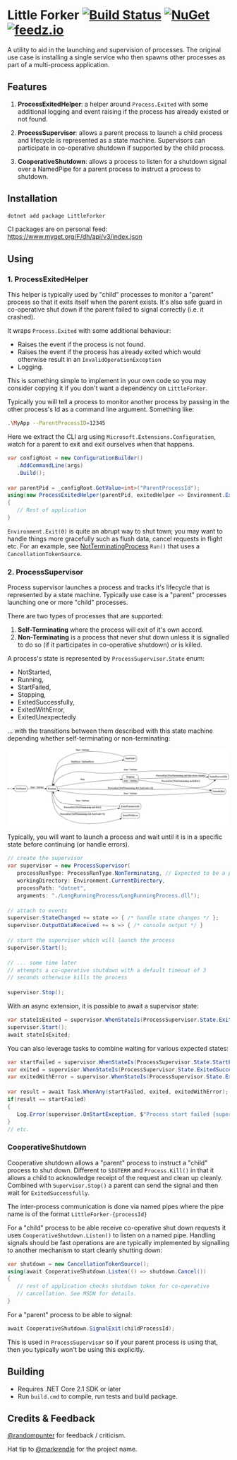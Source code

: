 # Little Forker [![Build Status](https://travis-ci.org/damianh/LittleForker.svg?branch=master)](https://travis-ci.org/damianh/LittleForker) [![NuGet](https://img.shields.io/nuget/v/LittleForker.svg)](https://www.nuget.org/packages/LittleForker) [![feedz.io](https://img.shields.io/badge/endpoint.svg?url=https%3A%2F%2Ff.feedz.io%2Fdh%2Foss-ci%2Fshield%2FLittleForker%2Flatest)](https://f.feedz.io/dh/oss-ci/packages/LittleForker/latest/download)

A utility to aid in the launching and supervision of processes. The original use
case is installing a single service who then spawns other processes as part of a
multi-process application.

## Features

  1. **ProcessExitedHelper**: a helper around `Process.Exited` with some additional
     logging and event raising if the process has already existed or not found.

  2. **ProcessSupervisor**: allows a parent process to launch a child process
     and lifecycle is represented as a state machine. Supervisors can participate
     in co-operative shutdown if supported by the child process.

  3. **CooperativeShutdown**: allows a process to listen for a shutdown signal
     over a NamedPipe for a parent process to instruct a process to shutdown.

## Installation

```bash
dotnet add package LittleForker
```

CI packages are on personal feed: https://www.myget.org/F/dh/api/v3/index.json

## Using

### 1. ProcessExitedHelper

This helper is typically used by "child" processes to monitor a "parent" process
so that it exits itself when the parent exists. It's also safe guard in
co-operative shut down if the parent failed to signal correctly (i.e. it
crashed).

It wraps `Process.Exited` with some additional behaviour:

- Raises the event if the process is not found.
- Raises the event if the process has already exited which would otherwise
  result in an `InvalidOperationException`
- Logging.

This is something simple to implement in your own code so you may
consider copying it if you don't want a dependency on `LittleForker`.

Typically you will tell a process to monitor another process by passing in the
other process's Id as a command line argument. Something like:

```bash
.\MyApp --ParentProcessID=12345
```

Here we extract the CLI arg using `Microsoft.Extensions.Configuration`, watch
for a parent to exit and exit ourselves when that happens.

```csharp
var configRoot = new ConfigurationBuilder()
   .AddCommandLine(args)
   .Build();

var parentPid = _configRoot.GetValue<int>("ParentProcessId");
using(new ProcessExitedHelper(parentPid, exitedHelper => Environment.Exit(0)))
{
   // Rest of application
}
```

`Environment.Exit(0)` is quite an abrupt way to shut town; you may want to
handle things more gracefully such as flush data, cancel requests in flight etc.
For an example, see
[NotTerminatingProcess](src/NonTerminatingProcess/Program.cs) `Run()` that uses
a `CancellationTokenSource`.

### 2. ProcessSupervisor

Process supervisor launches a process and tracks it's lifecycle that is represented by a
state machine. Typically use case is a "parent" processes launching one or more "child"
processes.

There are two types of processes that are supported:

1. **Self-Terminating** where the process will exit of it's own accord.
2. **Non-Terminating** is a process that never shut down unless it is
   signalled to do so (if it participates in co-operative shutdown) _or_ is killed.

A process's state is represented by `ProcessSupervisor.State` enum:

- NotStarted,
- Running,
- StartFailed,
- Stopping,
- ExitedSuccessfully,
- ExitedWithError,
- ExitedUnexpectedly

... with the transitions between them described with this state machine depending
whether self-terminating or non-terminating:

![statemachine](state-machine.png)

Typically, you will want to launch a process and wait until it is in a specific
state before continuing (or handle errors).

```csharp
// create the supervisor
var supervisor = new ProcessSupervisor(
   processRunType: ProcessRunType.NonTerminating, // Expected to be a process that doesn't stop
   workingDirectory: Environment.CurrentDirectory,
   processPath: "dotnet",
   arguments: "./LongRunningProcess/LongRunningProcess.dll");

// attach to events
supervisor.StateChanged += state => { /* handle state changes */ };
supervisor.OutputDataReceived += s => { /* console output */ }

// start the supervisor which will launch the process
supervisor.Start();

// ... some time later
// attempts a co-operative shutdown with a default timeout of 3 
// seconds otherwise kills the process

supervisor.Stop();
```

With an async extension, it is possible to await a supervisor state:

```csharp
var stateIsExited = supervisor.WhenStateIs(ProcessSupervisor.State.ExitedSuccessfully);
supervisor.Start();
await stateIsExited;
```

You can also leverage tasks to combine waiting for various expected states:

```csharp
var startFailed = supervisor.WhenStateIs(ProcessSupervisor.State.StartFailed);
var exited = supervisor.WhenStateIs(ProcessSupervisor.State.ExitedSuccessfully);
var exitedWithError = supervisor.WhenStateIs(ProcessSupervisor.State.ExitedWithError);

var result = await Task.WhenAny(startFailed, exited, exitedWithError);
if(result == startFailed)
{
   Log.Error(supervisor.OnStartException, $"Process start failed {supervisor.OnStartException.Message}")
}
// etc.
```

### CooperativeShutdown

Cooperative shutdown allows a "parent" process to instruct a "child" process to
shut down. Different to `SIGTERM` and `Process.Kill()` in that it allows a child
to acknowledge receipt of the request and clean up cleanly. Combined with 
`Supervisor.Stop()` a parent can send the signal and then wait for `ExitedSuccessfully`.

The inter-process communication is done via named pipes where the pipe name is
of the format `LittleForker-{processId}`

For a "child" process to be able receive co-operative shut down requests it uses 
`CooperativeShutdown.Listen()` to listen on a named pipe. Handling signals should 
be fast operations are are typically implemented by signalling to another mechanism
to start cleanly shutting down:

```csharp
var shutdown = new CancellationTokenSource();
using(await CooperativeShutdown.Listen(() => shutdown.Cancel())
{
   // rest of application checks shutdown token for co-operative
   // cancellation. See MSDN for details.
}
```

For a "parent" process to be able to signal:

```csharp
await CooperativeShutdown.SignalExit(childProcessId);
```

This is used in `ProcessSupervisor` so if your parent process is using that, then you
typically won't be using this explicitly.

## Building

- Requires .NET Core 2.1 SDK or later
- Run `build.cmd` to compile, run tests and build package.

## Credits & Feedback

[@randompunter](https://twitter.com/randompunter) for feedback / criticism.

Hat tip to [@markrendle](https://twitter.com/markrendle) for the project name.
